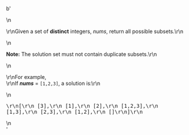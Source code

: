 b'<div class="question-description">\n<p><p>\r\nGiven a set of <b>distinct</b> integers, <i>nums</i>, return all possible subsets.\r\n</p>\n<p><b>Note:</b> The solution set must not contain duplicate subsets.\r\n</p>\n<p>\r\nFor example,<br/>\r\nIf <b><i>nums</i></b> = <code>[1,2,3]</code>, a solution is:\r\n</p>\n<pre>\r\n[\r\n  [3],\r\n  [1],\r\n  [2],\r\n  [1,2,3],\r\n  [1,3],\r\n  [2,3],\r\n  [1,2],\r\n  []\r\n]\r\n</pre></p>\n</div>'